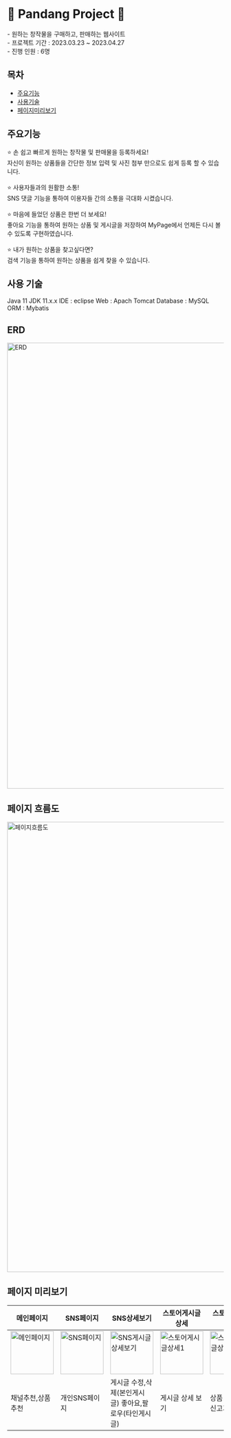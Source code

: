 <h1> 🐼 Pandang Project 🐼 </h1>
- 원하는 창작물을 구매하고, 판매하는 웹사이트
<br>
- 프로젝트 기간 : 2023.03.23 ~ 2023.04.27
<br>
- 진행 인원 : 6명

## 목차
- [주요기능](#주요기능)
- [사용기술](#사용-기술)
- [페이지미리보기](#페이지-미리보기)


## 주요기능
⭐️ 손 쉽고 빠르게 원하는 창작물 및 판매물을 등록하세요! <br>
 자신이 원하는 상품들을 간단한 정보 입력 및 사진 첨부 만으로도 쉽게 등록 할 수 있습니다. <br>
 <br>
⭐️ 사용자들과의 원활한 소통! <br>
 SNS 댓글 기능을 통하여 이용자들 간의 소통을 극대화 시켰습니다. <br>
 <br>
⭐️ 마음에 들었던 상품은 한번 더 보세요! <br>
 좋아요 기능을 통하여 원하는 상품 및 게시글을 저장하여 MyPage에서 언제든 다시 볼 수 있도록 구현하였습니다. <br>
 <br>
⭐️ 내가 원하는 상품을 찾고싶다면? <br>
 검색 기능을 통하여 원하는 상품을 쉽게 찾을 수 있습니다.

 ## 사용 기술
Java 11
JDK 11.x.x
IDE : eclipse
Web : Apach Tomcat
Database : MySQL
ORM : Mybatis

## ERD
<img width="1035" alt="ERD" src="https://github.com/pandang-project/pandang/assets/126428434/e4f116bd-97c2-4a81-b26c-a6d8c8685296">

## 페이지 흐름도
<img width="1045" alt="페이지흐름도" src="https://github.com/pandang-project/pandang/assets/126428434/6a3e1399-1b79-433b-b211-3280a10d2cfd">

## 페이지 미리보기
|메인페이지|SNS페이지|SNS상세보기|스토어게시글상세|스토어게시글상세|마이페이지|구매페이지|
|------|---|---|----|----|----|----|
|<img width="100" alt="메인페이지" src="https://github.com/pandang-project/pandang/assets/126428434/82f88933-4704-4955-a326-ef4ad1bea7aa">|<img width="100" alt="SNS페이지" src="https://github.com/pandang-project/pandang/assets/126428434/55e4755b-5beb-4d5f-bf3e-7d0c6dc1cf89">|<img width="100" alt="SNS게시글상세보기" src="https://github.com/pandang-project/pandang/assets/126428434/6eda3cbd-abd5-40fa-b6ac-21ae65764a8f">|<img width="100" alt="스토어게시글상세1" src="https://github.com/pandang-project/pandang/assets/126428434/9e4cb7de-9fb7-46bf-8563-aeb14103364a">|<img width="100" alt="스토어게시글상세2" src="https://github.com/pandang-project/pandang/assets/126428434/546e3897-2143-4068-b02b-d4ebadbbe45f">|<img width="100" alt="마이페이지" src="https://github.com/pandang-project/pandang/assets/126428434/2ea279ce-a34a-415e-a040-edfc2eae5c49">|<img width="100" alt="구메페이지" src="https://github.com/pandang-project/pandang/assets/126428434/03889b0d-c82c-4d92-9a03-ea329249e339">|
|채널추천,상품추천|개인SNS페이지|게시글 수정,삭제(본인게시글) 좋아요,팔로우(타인게시글)|게시글 상세 보기|상품 구매 및 신고기능|내 정보 수정 가능|api연결을 통한 상품 구매|












